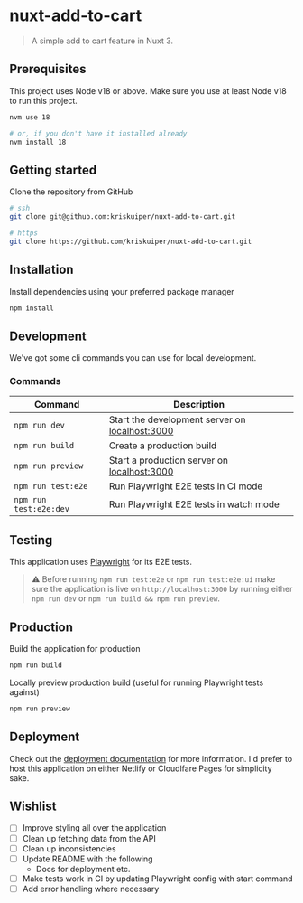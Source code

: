 # nuxt-add-to-cart

> A simple add to cart feature in Nuxt 3.

## Prerequisites
This project uses Node v18 or above. Make sure you use at least Node v18 to run this project.

```bash
nvm use 18

# or, if you don't have it installed already
nvm install 18
```

## Getting started

Clone the repository from GitHub

```bash
# ssh
git clone git@github.com:kriskuiper/nuxt-add-to-cart.git

# https
git clone https://github.com/kriskuiper/nuxt-add-to-cart.git
```

## Installation

Install dependencies using your preferred package manager

```bash
npm install
```

## Development

We've got some cli commands you can use for local development.

### Commands

| **Command**            | **Description**                                                         |
|------------------------|-------------------------------------------------------------------------|
| `npm run dev`          | Start the development server on [localhost:3000](http://localhost:3000) |
| `npm run build`        | Create a production build                                               |
| `npm run preview`      | Start a production server on [localhost:3000](http://localhost:3000)    |
| `npm run test:e2e`     | Run Playwright E2E tests in CI mode                                     |
| `npm run test:e2e:dev` | Run Playwright E2E tests in watch mode                                  |

## Testing

This application uses [Playwright](https://playwright.dev/) for its E2E tests.

> ⚠️ Before running `npm run test:e2e` or `npm run test:e2e:ui` make sure the application is live on `http://localhost:3000` by running either `npm run dev` or `npm run build && npm run preview`.

## Production

Build the application for production

```bash
npm run build
```

Locally preview production build (useful for running Playwright tests against)

```bash
npm run preview
```

## Deployment
Check out the [deployment documentation](https://nuxt.com/docs/getting-started/deployment) for more information. I'd prefer to host this application on either Netlify or Cloudlfare Pages for simplicity sake.

## Wishlist

- [ ] Improve styling all over the application
- [ ] Clean up fetching data from the API
- [ ] Clean up inconsistencies
- [ ] Update README with the following
  - Docs for deployment etc.
- [ ] Make tests work in CI by updating Playwright config with start command
- [ ] Add error handling where necessary
